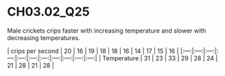 # CH03.02_Q25 #

Male crickets crips  faster with increasing temperature and slower with decreasing temperatures.

| crips per second | 20 | 16 | 19 | 18 | 18 | 16 | 14 | 17 | 15 | 16 |
|:—:|:—:|:—:|:—:|:—:|:—:|:—:|:—:|:—:|:—:|:—:|
| Temperature | 31 | 23 | 33 | 29 | 28 | 24 | 21 | 28 | 21 | 28 |


